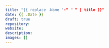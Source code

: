 ```yaml
---
title: "{{ replace .Name "-" " " | title }}"
date: {{ .Date }}
draft: true
repository: 
website:
description:
images: []
---
```



